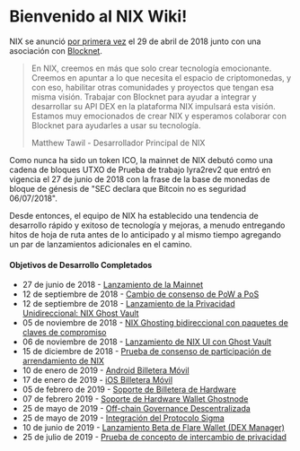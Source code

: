 # Bienvenido al NIX Wiki!

 NIX se anunció [por primera vez](https://medium.com/@joseit0/nix-blocknet-una-asociaci%C3%B3n-para-la-era-de-la-cross-chain-a8f9842346d6) el 29 de abril de 2018 junto con una asociación con [Blocknet](https://blocknet.co).

> En NIX, creemos en más que solo crear tecnología emocionante. Creemos en apuntar a lo que necesita el espacio de criptomonedas, y con eso, habilitar otras comunidades y proyectos que tengan esa misma visión. Trabajar con Blocknet para ayudar a integrar y desarrollar su API DEX en la plataforma NIX impulsará esta visión. Estamos muy emocionados de crear NIX y esperamos colaborar con Blocknet para ayudarles a usar su tecnología. 
>
> Matthew Tawil - Desarrollador Principal de NIX

Como nunca ha sido un token ICO, la mainnet de NIX debutó como una cadena de bloques UTXO de Prueba de trabajo lyra2rev2 que entró en vigencia el 27 de junio de 2018 con la frase de la base de monedas de bloque de génesis de "SEC declara que Bitcoin no es seguridad 06/07/2018".

Desde entonces, el equipo de NIX ha establecido una tendencia de desarrollo rápido y exitoso de tecnología y mejoras, a menudo entregando hitos de hoja de ruta antes de lo anticipado y al mismo tiempo agregando un par de lanzamientos adicionales en el camino.

####  **Objetivos de Desarrollo Completados**

*  27 de junio de 2018 - [Lanzamiento de la Mainnet](https://twitter.com/NIXplatform/status/1011935872244224000)
*  12 de septiembre de 2018 - [Cambio de consenso de PoW a PoS](https://medium.com/@joseit0/ghost-vault-y-proof-of-stake-son-en-vivo-7d5b0fb2ca23)
*  12 de septiembre de 2018 - [Lanzamiento de la Privacidad Unidireccional: NIX Ghost Vault](https://medium.com/@joseit0/ghost-vault-y-proof-of-stake-son-en-vivo-7d5b0fb2ca23)
*  05 de noviembre de 2018 - [NIX Ghosting bidireccional con paquetes de claves de compromiso](https://nixplatform.io/wp-content/uploads/2018/10/Commitment_Key_Packs_v1-0-1.pdf)
*  06 de noviembre de 2018 - [Lanzamiento de NIX UI con Ghost Vault](https://twitter.com/NIXplatform/status/1059822358532448257)
*  15 de diciembre de 2018 - [Prueba de consenso de participación de arrendamiento de NIX](https://medium.com/@joseit0/prueba-de-consenso-de-participaci%C3%B3n-de-arrendamiento-de-nix-1fdb3450594a)
*  10 de enero de 2019 - [Android Billetera Móvil](https://medium.com/@joseit0/billetera-m%C3%B3vil-de-nix-3baf0c40dc84)
*  17 de enero de 2019 - [iOS Billetera Móvil](https://medium.com/@joseit0/billetera-m%C3%B3vil-de-nix-3baf0c40dc84)
*  05 de febrero de 2019 - [Soporte de Billetera de Hardware](https://medium.com/@joseit0/soporte-de-billetera-de-hardware-6973ca030fe5)
*  07 de febrero 2019 - [Soporte de Hardware Wallet Ghostnode](https://medium.com/@joseit0/c%C3%B3mo-configurar-su-nix-ghostnode-con-ledger-trezor-63be6cfb5dfe)
*  25 de mayo de 2019 - [Off-chain Governance Descentralizada](https://medium.com/@joseit0/plataforma-nix-off-chain-governance-a5ef81834586)
*  25 de mayo de 2019 - [Integración del Protocolo Sigma](https://medium.com/@joseit0/nix-privacidad-reforzada-sigma-se-activado-con-%C3%A9xito-d637bf71c305)
*  10 de junio de 2019 - [Lanzamiento Beta de Flare Wallet \(DEX Manager\)](https://medium.com/@joseit0/flare-wallet-de-escritorio-ahora-disponible-f32d12b7c279?source=your_stories_page---------------------------)
*  25 de julio de 2019 - [Prueba de concepto de intercambio de privacidad](https://medium.com/@joseit0/plataforma-nix-prueba-de-concepto-de-intercambio-de-privacidad-c93ad3da89e9)

